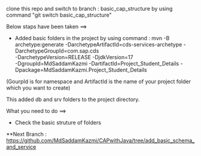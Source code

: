 clone this repo and switch to branch : basic_cap_structure by using command "git switch basic_cap_structure"

Below staps have been taken ==>

* Added basic folders in the project by using command : 
mvn -B archetype:generate -DarchetypeArtifactId=cds-services-archetype -DarchetypeGroupId=com.sap.cds \
  -DarchetypeVersion=RELEASE -DjdkVersion=17 \
  -DgroupId=MdSaddamKazmi -DartifactId=Project_Student_Details -Dpackage=MdSaddamKazmi.Project_Student_Details

(GourpId is for namespace and ArtifactId is the name of your project folder which you want to create)

This added db and srv folders to the project directory.


What you need to do ==>
* Check the basic struture of folders


**Next Branch : https://github.com/MdSaddamKazmi/CAPwithJava/tree/add_basic_schema_and_service
